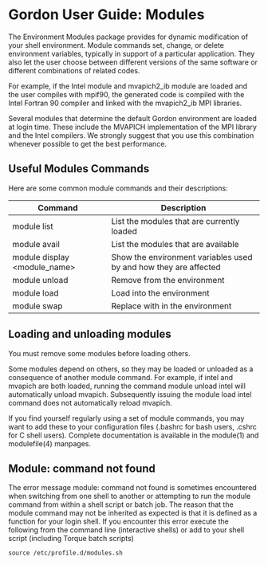 Gordon User Guide: Modules
==========================
The Environment Modules package provides for dynamic modification of your shell environment. Module commands set, change, or delete environment variables, typically in support of a particular application. They also let the user choose between different versions of the same software or different combinations of related codes.

For example, if the Intel module and mvapich2_ib module are loaded and the user compiles with mpif90, the generated code is compiled with the Intel Fortran 90 compiler and linked with the mvapich2_ib MPI libraries.

Several modules that determine the default Gordon environment are loaded at login time. These include the MVAPICH implementation of the MPI library and the Intel compilers. We strongly suggest that you use this combination whenever possible to get the best performance.

Useful Modules Commands
-----------------------
Here are some common module commands and their descriptions:

Command | Description
--------|------------
module list | List the modules that are currently loaded
module avail | List the modules that are available
module display <module_name> | Show the environment variables used by <module name> and how they are affected
module unload <module name> | Remove <module name> from the environment
module load <module name> | Load <module name> into the environment
module swap <module one> <module two> | Replace <module one> with <module two> in the environment

Loading and unloading modules 
-----------------------------
You must remove some modules before loading others.

Some modules depend on others, so they may be loaded or unloaded as a consequence of another module command. For example, if intel and mvapich are both loaded, running the command module unload intel will automatically unload mvapich. Subsequently issuing the module load intel command does not automatically reload mvapich.

If you find yourself regularly using a set of module commands, you may want to add these to your configuration files (.bashrc for bash users, .cshrc for C shell users). Complete documentation is available in the module(1) and modulefile(4) manpages.

Module: command not found
-------------------------
The error message module: command not found is sometimes encountered when switching from one shell to another or attempting to run the module command from within a shell script or batch job.  The reason that the module command may not be inherited as expected is that it is defined as a function for your login shell. If you encounter this error execute the following from the command line (interactive shells) or add to your shell script (including Torque batch scripts)

    source /etc/profile.d/modules.sh
